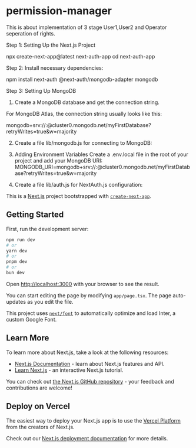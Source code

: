 # permission-manager
This is about implementation of 3 stage User1,User2 and Operator seperation of rights.

Step 1: Setting Up the Next.js Project

npx create-next-app@latest next-auth-app
cd next-auth-app

Step 2: Install necessary dependencies:

npm install next-auth @next-auth/mongodb-adapter mongodb

Step 3: Setting Up MongoDB

1. Create a MongoDB database and get the connection string.

For MongoDB Atlas, the connection string usually looks like this:

mongodb+srv://<username>:<password>@cluster0.mongodb.net/myFirstDatabase?retryWrites=true&w=majority

2. Create a file lib/mongodb.js for connecting to MongoDB:


3.  Adding Environment Variables
Create a .env.local file in the root of your project and add your MongoDB URI:
MONGODB_URI=mongodb+srv://<username>:<password>@cluster0.mongodb.net/myFirstDatabase?retryWrites=true&w=majority

4. Create a file lib/auth.js for NextAuth.js configuration:


This is a [Next.js](https://nextjs.org/) project bootstrapped with [`create-next-app`](https://github.com/vercel/next.js/tree/canary/packages/create-next-app).

## Getting Started

First, run the development server:

```bash
npm run dev
# or
yarn dev
# or
pnpm dev
# or
bun dev
```

Open [http://localhost:3000](http://localhost:3000) with your browser to see the result.

You can start editing the page by modifying `app/page.tsx`. The page auto-updates as you edit the file.

This project uses [`next/font`](https://nextjs.org/docs/basic-features/font-optimization) to automatically optimize and load Inter, a custom Google Font.

## Learn More

To learn more about Next.js, take a look at the following resources:

- [Next.js Documentation](https://nextjs.org/docs) - learn about Next.js features and API.
- [Learn Next.js](https://nextjs.org/learn) - an interactive Next.js tutorial.

You can check out [the Next.js GitHub repository](https://github.com/vercel/next.js/) - your feedback and contributions are welcome!

## Deploy on Vercel

The easiest way to deploy your Next.js app is to use the [Vercel Platform](https://vercel.com/new?utm_medium=default-template&filter=next.js&utm_source=create-next-app&utm_campaign=create-next-app-readme) from the creators of Next.js.

Check out our [Next.js deployment documentation](https://nextjs.org/docs/deployment) for more details.
